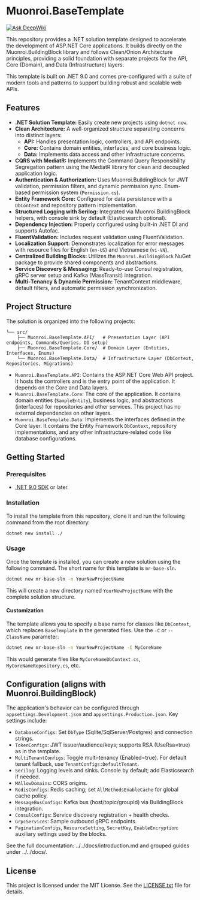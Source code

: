 # Muonroi.BaseTemplate
[![Ask DeepWiki](https://raw.githubusercontent.com/muonroi/MuonroiBuildingBlock/main/src/Muonroi.BuildingBlock/Images/deep-wiki.png)](https://deepwiki.com/muonroi/Muonroi.BaseTemplate)

This repository provides a .NET solution template designed to accelerate the development of ASP.NET Core applications. It builds directly on the Muonroi.BuildingBlock library and follows Clean/Onion Architecture principles, providing a solid foundation with separate projects for the API, Core (Domain), and Data (Infrastructure) layers.

This template is built on .NET 9.0 and comes pre-configured with a suite of modern tools and patterns to support building robust and scalable web APIs.

## Features

*   **.NET Solution Template:** Easily create new projects using `dotnet new`.
*   **Clean Architecture:** A well-organized structure separating concerns into distinct layers:
    *   **API:** Handles presentation logic, controllers, and API endpoints.
    *   **Core:** Contains domain entities, interfaces, and core business logic.
    *   **Data:** Implements data access and other infrastructure concerns.
*   **CQRS with MediatR:** Implements the Command Query Responsibility Segregation pattern using the MediatR library for clean and decoupled application logic.
*   **Authentication & Authorization:** Uses Muonroi.BuildingBlock for JWT validation, permission filters, and dynamic permission sync. Enum-based permission system (`Permission.cs`).
*   **Entity Framework Core:** Configured for data persistence with a `DbContext` and repository pattern implementation.
*   **Structured Logging with Serilog:** Integrated via Muonroi.BuildingBlock helpers, with console sink by default (Elasticsearch optional).
*   **Dependency Injection:** Properly configured using built-in .NET DI and supports Autofac.
*   **FluentValidation:** Includes request validation using FluentValidation.
*   **Localization Support:** Demonstrates localization for error messages with resource files for English (`en-US`) and Vietnamese (`vi-VN`).
*   **Centralized Building Blocks:** Utilizes the `Muonroi.BuildingBlock` NuGet package to provide shared components and abstractions.
*   **Service Discovery & Messaging:** Ready-to-use Consul registration, gRPC server setup and Kafka (MassTransit) integration.
*   **Multi‑Tenancy & Dynamic Permission:** TenantContext middleware, default filters, and automatic permission synchronization.

## Project Structure

The solution is organized into the following projects:

```
└── src/
    ├── Muonroi.BaseTemplate.API/   # Presentation Layer (API endpoints, Commands/Queries, DI setup)
    ├── Muonroi.BaseTemplate.Core/  # Domain Layer (Entities, Interfaces, Enums)
    └── Muonroi.BaseTemplate.Data/  # Infrastructure Layer (DbContext, Repositories, Migrations)
```

*   `Muonroi.BaseTemplate.API`: Contains the ASP.NET Core Web API project. It hosts the controllers and is the entry point of the application. It depends on the Core and Data layers.
*   `Muonroi.BaseTemplate.Core`: The core of the application. It contains domain entities (`SampleEntity`), business logic, and abstractions (interfaces) for repositories and other services. This project has no external dependencies on other layers.
*   `Muonroi.BaseTemplate.Data`: Implements the interfaces defined in the Core layer. It contains the Entity Framework `DbContext`, repository implementations, and any other infrastructure-related code like database configurations.

## Getting Started

### Prerequisites

*   [.NET 9.0 SDK](https://dotnet.microsoft.com/download/dotnet/9.0) or later.

### Installation

To install the template from this repository, clone it and run the following command from the root directory:

```bash
dotnet new install ./
```

### Usage

Once the template is installed, you can create a new solution using the following command. The short name for this template is `mr-base-sln`.

```bash
dotnet new mr-base-sln -n YourNewProjectName
```

This will create a new directory named `YourNewProjectName` with the complete solution structure.

#### Customization

The template allows you to specify a base name for classes like `DbContext`, which replaces `BaseTemplate` in the generated files. Use the `-C` or `--ClassName` parameter:

```bash
dotnet new mr-base-sln -n YourNewProjectName -C MyCoreName
```

This would generate files like `MyCoreNameDbContext.cs`, `MyCoreNameRepository.cs`, etc.

## Configuration (aligns with Muonroi.BuildingBlock)

The application's behavior can be configured through `appsettings.Development.json` and `appsettings.Production.json`. Key settings include:

*   `DatabaseConfigs`: Set `DbType` (Sqlite/SqlServer/Postgres) and connection strings.
*   `TokenConfigs`: JWT issuer/audience/keys; supports RSA (UseRsa=true) as in the template.
*   `MultiTenantConfigs`: Toggle multi‑tenancy (Enabled=true). For default tenant fallback, use `TenantConfigs:DefaultTenant`.
*   `Serilog`: Logging levels and sinks. Console by default; add Elasticsearch if needed.
*   `MAllowDomains`: CORS origins.
*   `RedisConfigs`: Redis caching; set `AllMethodsEnableCache` for global cache policy.
*   `MessageBusConfigs`: Kafka bus (host/topic/groupId) via BuildingBlock integration.
*   `ConsulConfigs`: Service discovery registration + health checks.
*   `GrpcServices`: Sample outbound gRPC endpoints.
*   `PaginationConfigs`, `ResourceSetting`, `SecretKey`, `EnableEncryption`: auxiliary settings used by the blocks.

See the full documentation: ../../docs/introduction.md and grouped guides under ../../docs/.

## License

This project is licensed under the MIT License. See the [LICENSE.txt](LICENSE.txt) file for details.
